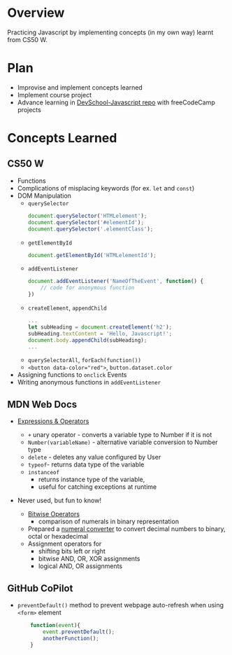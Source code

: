 # Overview
Practicing Javascript by implementing concepts (in my own way) learnt from CS50 W.

# Plan
- Improvise and implement concepts learned
- Implement course project
- Advance learning in [DevSchool-Javascript repo](https://github.com/prak112/DevSchool-Javascript) with freeCodeCamp projects

# Concepts Learned
## CS50 W
- Functions
- Complications of misplacing keywords (for ex. `let` and `const`)
- DOM Manipulation
    - `querySelector`
        ```javascript
        document.querySelector('HTMLelement');
        document.querySelector('#elementId');
        document.querySelector('.elementClass');
        ```
    - `getElementById`
        ```javascript
        document.getElementById('HTMLelementId');
        ```        
    - `addEventListener`
        ```javascript
        document.addEventListener('NameOfTheEvent', function() {
            // code for anonymous function
        })
        ```
    - `createElement`, `appendChild`
        ```javascript
        ...
        let subHeading = document.createElement('h2');
        subHeading.textContent = 'Hello, Javascript!';
        document.body.appendChild(subHeading);
        ...        
        ```
    - `querySelectorAll`, `forEach(function())`
    - `<button data-color="red">`, `button.dataset.color` 
- Assigning functions to `onclick` Events
- Writing anonymous functions in `addEventListener`

## MDN Web Docs
- [Expressions & Operators](https://developer.mozilla.org/en-US/docs/Web/JavaScript/Guide/Expressions_and_operators)
    - `+` unary operator - converts a variable type to Number if it is not
    - `Number(variableName)` - alternative variable conversion to Number type
    - `delete` - deletes any value configured by User
    - `typeof`- returns data type of the variable
    - `instanceof`
        - returns instance type of the variable,
        - useful for catching exceptions at runtime

- Never used, but fun to know!
    - [Bitwise Operators](https://developer.mozilla.org/en-US/docs/Web/JavaScript/Guide/Expressions_and_operators#bitwise_operators) 
        - comparison of numerals in binary representation
    - Prepared a [numeral converter](/javascript/base-converter) to convert decimal numbers to binary, octal or hexadecimal
    - Assignment operators for 
        - shifting bits left or right
        - bitwise AND, OR, XOR assignments
        - logical AND, OR assignments


## GitHub CoPilot
- `preventDefault()` method to prevent webpage auto-refresh when using `<form>` element
    ```javascript
        function(event){
            event.preventDefault();
            anotherFunction();
        }
    ```


